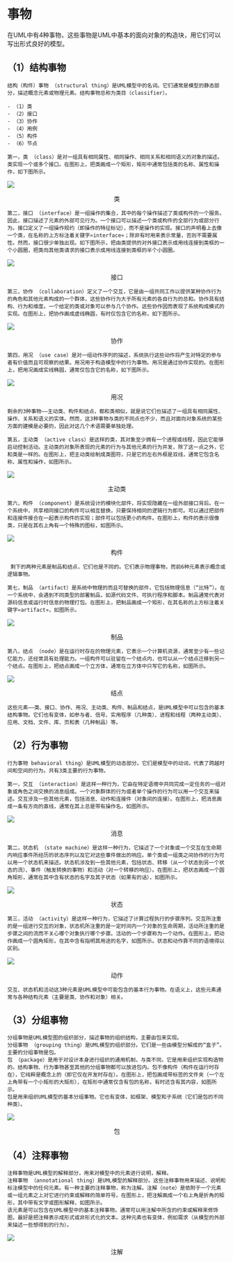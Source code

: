 # 事物

在UML中有4种事物，这些事物是UML中基本的面向对象的构造块，用它们可以写出形式良好的模型。



## （1）结构事物

```
结构（构件）事物 （structural thing）是UML模型中的名词。它们通常是模型的静态部分，描述概念元素或物理元素。结构事物总称为类目（classifier）。

- （1）类
- （2）接口
- （3）协作
- （4）用例
- （5）构件
- （6）节点
```

```
第一，类 （class）是对一组具有相同属性、相同操作、相同关系和相同语义的对象的描述。类实现一个或多个接口。在图形上，把类画成一个矩形，矩形中通常包括类的名称、属性和操作，如下图所示。
```



![](https://raw.githubusercontent.com/ZanderZhao/images/master/img2019/20191216203117.png)

<center>类</center>

```
第二，接口 （interface）是一组操作的集合，其中的每个操作描述了类或构件的一个服务。因此，接口描述了元素的外部可见行为。一个接口可以描述一个类或构件的全部行为或部分行为。接口定义了一组操作规约（即操作的特征标记），而不是操作的实现。接口的声明看上去像一个类，在名称的上方标注着关键字«interface»；除非有时用来表示常量，否则不需要属性。然而，接口很少单独出现。如下图所示，把由类提供的对外接口表示成用线连接到类框的一个小圆圈，把类向其他类请求的接口表示成用线连接到类框的半个小圆圈。
```

![](https://raw.githubusercontent.com/ZanderZhao/images/master/img2019/20191216232700.png)

<center>接口</center>

```
第三，协作 （collaboration）定义了一个交互，它是由一组共同工作以提供某种协作行为的角色和其他元素构成的一个群体，这些协作行为大于所有元素的各自行为的总和。协作具有结构、行为和维度。一个给定的类或对象可以参与几个协作。这些协作因而表现了系统构成模式的实现。在图形上，把协作画成虚线椭圆，有时仅包含它的名称，如下图所示。
```

![](https://raw.githubusercontent.com/ZanderZhao/images/master/img2019/20191216233223.png)

<center>协作</center>

```
第四，用况 （use case）是对一组动作序列的描述，系统执行这些动作将产生对特定的参与者有价值而且可观察的结果。用况用于构造模型中的行为事物。用况是通过协作实现的。在图形上，把用况画成实线椭圆，通常仅包含它的名称，如下图所示。
```

![](https://raw.githubusercontent.com/ZanderZhao/images/master/img2019/20191216233240.png)

<center>用况</center>

```
剩余的3种事物——主动类、构件和结点，都和类相似，就是说它们也描述了一组具有相同属性、操作、关系和语义的实体。然而，这3种事物与类的不同点也不少，而且对面向对象系统的某些方面的建模是必要的，因此对这几个术语需要单独处理。
```



```
第五，主动类 （active class）是这样的类，其对象至少拥有一个进程或线程，因此它能够启动控制活动。主动类的对象所表现的元素的行为与其他元素的行为并发，除了这一点之外，它和类是一样的。在图形上，把主动类绘制成类图符，只是它的左右外框是双线，通常它包含名称、属性和操作，如图所示。
```

![](https://raw.githubusercontent.com/ZanderZhao/images/master/img2019/20191217112406.png)

<center>主动类</center>



```
第六，构件 （component）是系统设计的模块化部件，将实现隐藏在一组外部接口背后。在一个系统中，共享相同接口的构件可以相互替换，只要保持相同的逻辑行为即可。可以通过把部件和连接件接合在一起表示构件的实现；部件可以包括更小的构件。在图形上，构件的表示很像类，只是在其右上角有一个特殊的图标，如图所示。
```



![](https://raw.githubusercontent.com/ZanderZhao/images/master/img2019/20191217112740.png)

<center>构件</center>

```
 剩下的两种元素是制品和结点，它们也是不同的。它们表示物理事物，而前6种元素表示概念或逻辑事物。
```



```
第七，制品 （artifact）是系统中物理的而且可替换的部件，它包括物理信息（“比特”）。在一个系统中，会遇到不同类型的部署制品，如源代码文件、可执行程序和脚本。制品通常代表对源码信息或运行时信息的物理打包。在图形上，把制品画成一个矩形，在其名称的上方标注着关键字«artifact»，如图所示。
```

![](https://raw.githubusercontent.com/ZanderZhao/images/master/img2019/20191217112920.png)

<center>制品</center>

```
第八，结点 （node）是在运行时存在的物理元素，它表示一个计算机资源，通常至少有一些记忆能力，还经常具有处理能力。一组构件可以驻留在一个结点内，也可以从一个结点迁移到另一个结点。在图形上，把结点画成一个立方体，通常在立方体中只写它的名称，如图所示。
```

![](https://raw.githubusercontent.com/ZanderZhao/images/master/img2019/20191217113412.png)

<center>结点</center>



 ```
这些元素——类、接口、协作、用况、主动类、构件、制品和结点，是UML模型中可以包含的基本结构事物。它们也有变体，如参与者、信号、实用程序（几种类）、进程和线程（两种主动类）、应用、文档、文件、库、页和表（几种制品）等。
 ```







## （2）行为事物

```
行为事物 behavioral thing）是UML模型的动态部分。它们是模型中的动词，代表了跨越时间和空间的行为。共有3类主要的行为事物。

第一，交互 （interaction）是这样一种行为，它由在特定语境中共同完成一定任务的一组对象或角色之间交换的消息组成。一个对象群体的行为或者单个操作的行为可以用一个交互来描述。交互涉及一些其他元素，包括消息、动作和连接件（对象间的连接）。在图形上，把消息画成一条有方向的直线，通常在其上总是带有操作名，如图所示。
```

![](https://raw.githubusercontent.com/ZanderZhao/images/master/img2019/20191217113540.png)

<center>消息</center>

```
第二，状态机 （state machine）是这样一种行为，它描述了一个对象或一个交互在生命期内响应事件所经历的状态序列以及它对这些事件做出的响应。单个类或一组类之间协作的行为可以用一个状态机来描述。状态机涉及到一些其他元素，包括状态、转移（从一个状态到另一个状态的流）、事件（触发转换的事物）和活动（对一个转移的响应）。在图形上，把状态画成一个圆角矩形，通常在其中含有状态的名字及其子状态（如果有的话），如图所示。
```

![](https://raw.githubusercontent.com/ZanderZhao/images/master/img2019/20191217113742.png)

<center>状态</center>

```
第三，活动 （activity）是这样一种行为，它描述了计算过程执行的步骤序列。交互所注重的是一组进行交互的对象，状态机所注重的是一定时间内一个对象的生命周期，活动所注重的是步骤之间的流而不关心哪个对象执行哪个步骤。活动的一个步骤称为一个动作。在图形上，把动作画成一个圆角矩形，在其中含有指明其用途的名字，如图所示。状态和动作靠不同的语境得以区别。
```

![](https://raw.githubusercontent.com/ZanderZhao/images/master/img2019/20191217113824.png)



<center>动作</center>

```
交互、状态机和活动这3种元素是UML模型中可能包含的基本行为事物。在语义上，这些元素通常与各种结构元素（主要是类、协作和对象）相关。
```







## （3）分组事物

```
分组事物是UML模型图的组织部分，描述事物的组织结构，主要由包来实现。
分组事物 （grouping thing）是UML模型的组织部分。它们是一些由模型分解成的“盒子”。主要的分组事物是包。
包 （package）是用于对设计本身进行组织的通用机制，与类不同，它是用来组织实现构造物的。结构事物、行为事物甚至其他的分组事物都可以放进包内。包不像构件（构件在运行时存在），它纯粹是概念上的（即它仅在开发时存在）。在图形上，把包画成带标签的文件夹（一个左上角带有一个小矩形的大矩形），在矩形中通常仅含有包的名称，有时还含有其内容，如图所示。
包是用来组织UML模型的基本分组事物。它也有变体，如框架、模型和子系统（它们是包的不同种类）。
```

![](https://raw.githubusercontent.com/ZanderZhao/images/master/img2019/20191217114009.png)

<center>包</center>







## （4）注释事物

```
注释事物是UML模型的解释部分，用来对模型中的元素进行说明，解释。
注释事物 （annotational thing）是UML模型的解释部分。这些注释事物用来描述、说明和标注模型中的任何元素。有一种主要的注释事物，称为注解。注解（note）是依附于一个元素或一组元素之上对它进行约束或解释的简单符号。在图形上，把注解画成一个右上角是折角的矩形，其中带有文字或图形解释，如图所示。
该元素是可以包含在UML模型中的基本注释事物。通常可以用注解中所含的约束或解释来修饰图，最好是把注释表示成形式或非形式化的文本。这种元素也有变体，例如需求（从模型的外部来描述一些想得到的行为）。
```

![](https://raw.githubusercontent.com/ZanderZhao/images/master/img2019/20191217114137.png)

<center>注解</center>













